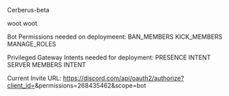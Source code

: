 Cerberus-beta

woot woot

Bot Permissions needed on deploymeent:
BAN_MEMBERS
KICK_MEMBERS
MANAGE_ROLES


Privileged Gateway Intents needed for deployment:
PRESENCE INTENT
SERVER MEMBERS INTENT

Current Invite URL:
https://discord.com/api/oauth2/authorize?client_id=<CLIENT ID HERE>&permissions=268435462&scope=bot